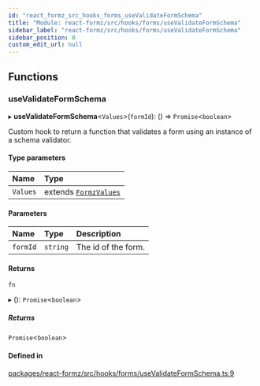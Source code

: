 ```yaml
---
id: "react_formz_src_hooks_forms_useValidateFormSchema"
title: "Module: react-formz/src/hooks/forms/useValidateFormSchema"
sidebar_label: "react-formz/src/hooks/forms/useValidateFormSchema"
sidebar_position: 0
custom_edit_url: null
---
```


## Functions

### useValidateFormSchema

▸ **useValidateFormSchema**<`Values`\>(`formId`): () => `Promise`<`boolean`\>

Custom hook to return a function that validates a form using an instance of a schema validator.

#### Type parameters

| Name | Type |
| :------ | :------ |
| `Values` | extends [`FormzValues`](react_formz_src_types_form.md#formzvalues) |

#### Parameters

| Name | Type | Description |
| :------ | :------ | :------ |
| `formId` | `string` | The id of the form. |

#### Returns

`fn`

▸ (): `Promise`<`boolean`\>

##### Returns

`Promise`<`boolean`\>

#### Defined in

[packages/react-formz/src/hooks/forms/useValidateFormSchema.ts:9](https://github.com/ZerryStack/react-formz/blob/main/packages/react-formz/src/hooks/forms/useValidateFormSchema.ts#L9)
